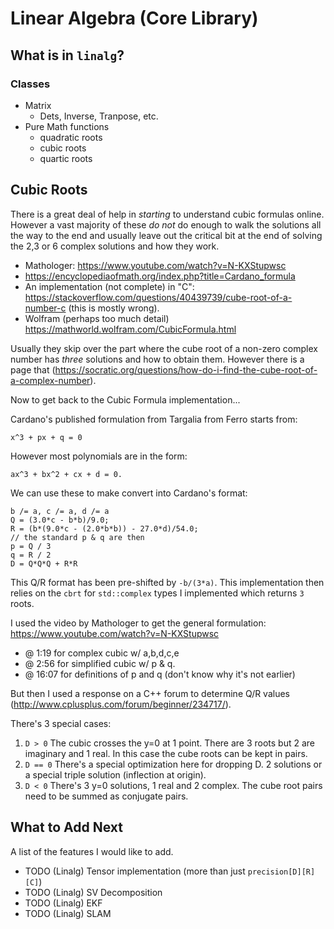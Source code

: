 # Linear Algebra (Core Library)

## What is in `linalg`?
### Classes

* Matrix
  * Dets, Inverse, Tranpose, etc.
* Pure Math functions
  * quadratic roots
  * cubic roots
  * quartic roots

## Cubic Roots

There is a great deal of help in *starting* to understand cubic formulas online. However a vast majority of these _do not_ do enough to walk the solutions all the way to the end and usually leave out the critical bit at the end of solving the 2,3 or 6 complex solutions and how they work.

* Mathologer: https://www.youtube.com/watch?v=N-KXStupwsc
* https://encyclopediaofmath.org/index.php?title=Cardano_formula
* An implementation (not complete) in "C": https://stackoverflow.com/questions/40439739/cube-root-of-a-number-c (this is mostly wrong).
* Wolfram (perhaps too much detail) https://mathworld.wolfram.com/CubicFormula.html

Usually they skip over the part where the cube root of a non-zero complex number has _three_ solutions and how to obtain them. However there is a page that (https://socratic.org/questions/how-do-i-find-the-cube-root-of-a-complex-number).

Now to get back to the Cubic Formula implementation...

Cardano's published formulation from Targalia from Ferro starts from:

    x^3 + px + q = 0

However most polynomials are in the form:

    ax^3 + bx^2 + cx + d = 0.

We can use these to make convert into Cardano's format:

    b /= a, c /= a, d /= a
    Q = (3.0*c - b*b)/9.0;
    R = (b*(9.0*c - (2.0*b*b)) - 27.0*d)/54.0;
    // the standard p & q are then
    p = Q / 3
    q = R / 2
    D = Q*Q*Q + R*R

This Q/R format has been pre-shifted by `-b/(3*a)`. This implementation then
relies on the `cbrt` for `std::complex` types I implemented which returns `3` roots.

I used the video by Mathologer to get the general formulation: https://www.youtube.com/watch?v=N-KXStupwsc

* @ 1:19 for complex cubic w/ a,b,d,c,e
* @ 2:56 for simplified cubic w/ p & q.
* @ 16:07 for definitions of p and q (don't know why it's not earlier)

But then I used a response on a C++ forum to determine Q/R values (http://www.cplusplus.com/forum/beginner/234717/).

There's 3 special cases:

1. `D > 0`
    The cubic crosses the y=0 at 1 point. There are 3 roots but 2 are imaginary and 1 real. In this case the cube roots can be kept in pairs.
2. `D == 0`
    There's a special optimization here for dropping D. 2 solutions or a special triple solution (inflection at origin).
3. `D < 0`
    There's 3 y=0 solutions, 1 real and 2 complex. The cube root pairs need to be summed as conjugate pairs.

## What to Add Next

A list of the features I would like to add.

* TODO (Linalg) Tensor implementation (more than just `precision[D][R][C]`)
* TODO (Linalg) SV Decomposition
* TODO (Linalg) EKF
* TODO (Linalg) SLAM
